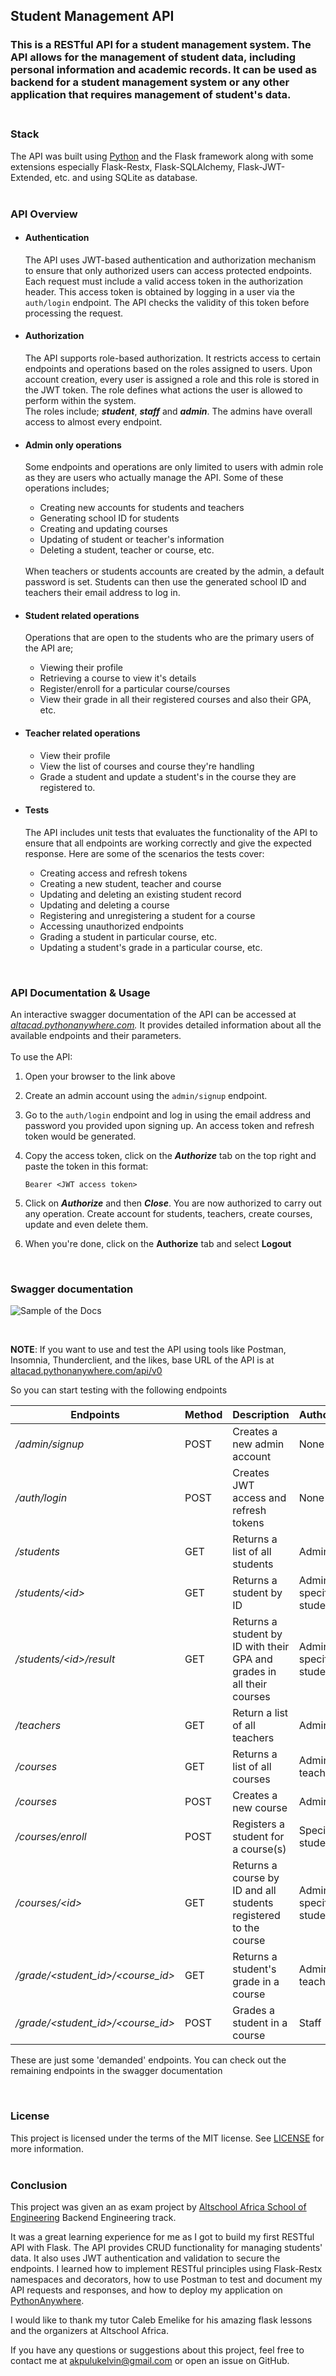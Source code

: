 ## Student Management API

### This is a RESTful API for a student management system. The API allows for the management of student data, including personal information and academic records. It can be used as backend for a student management system or any other application that requires management of student's data. <br> <br> 

### Stack
The API was built using [Python](https://python.org) and the Flask framework along with some extensions especially Flask-Restx, Flask-SQLAlchemy, Flask-JWT-Extended, etc. and using SQLite as database.
 <br> <br>
### API Overview <br>

<ul>

#### <li> Authentication </li>
The API uses JWT-based authentication and authorization mechanism to ensure that only authorized users can access protected endpoints. Each request must include a valid access token in the authorization header. This access token is obtained by logging in a user via the `auth/login` endpoint. The API checks the validity of this token before processing the request.


#### <li> Authorization </li>
The API supports role-based authorization. It restricts access to certain endpoints and operations based on the roles assigned to users. Upon account creation, every user is assigned a role and this role is stored in the JWT token. The role defines what actions the user is allowed to perform within the system.   
The roles include; _**student**_, **_staff_** and **_admin_**.
The admins have overall access to almost every endpoint.

#### <li> Admin only operations </li>
Some endpoints and operations are only limited to users with admin role as they are users who actually manage the API.  Some of these operations includes;
<ul>
  <li> Creating new accounts for students and teachers </li>
  <li> Generating school ID for students </li>
  <li> Creating and updating courses </li>
  <li> Updating of student or teacher's information </li>
  <li> Deleting a student, teacher or course, etc. </li>
</ul>

<br>
When teachers or students accounts are created by the admin, a default password is set. Students can then use the generated school ID and teachers their email address to log in.


#### <li> Student related operations </li>
Operations that are open to the students who are the primary users of the API are;
<ul>
    <li> Viewing their profile  </li>
    <li> Retrieving a course to view it's details</li>
    <li> Register/enroll for a particular course/courses </li>
    <li> View their grade in all their registered courses and also their GPA, etc. </li>
</ul>

#### <li> Teacher related operations </li>
<ul>
  <li> View their profile </li>
    <li> View the list of courses and course they're handling </li>
  <li> Grade a student and update a student's in the course they are registered to. </li>
</ul>

#### <li> Tests </li>
The API includes unit tests that evaluates the functionality of the API to ensure that all endpoints are working correctly and give the expected response. Here are some of the scenarios the tests cover:
<ul>
<li> Creating access and refresh tokens </li>
<li> Creating a new student, teacher and course </li>
<li> Updating and deleting an existing student record </li>
<li> Updating and deleting a course </li>
<li> Registering and unregistering a student for a course </li>
<li> Accessing unauthorized endpoints </li>
<li> Grading a student in particular course, etc.</li>
<li> Updating a student's grade in a particular course, etc.</li>
</ul>
</ul>
<br>  

### API Documentation & Usage
An interactive swagger documentation of the API can be accessed at _[altacad.pythonanywhere.com](https://altacad.pythonanywhere.com)._ It provides detailed information about all the available endpoints and their parameters. <br> <br>
To use the API:
1. Open your browser to the link above
2. Create an admin account using the `admin/signup` endpoint.
3. Go to the `auth/login` endpoint and log in using the email address and password you provided upon signing up. An access token and refresh token would be generated.
4. Copy the access token, click on the **_Authorize_** tab on the top right and paste the token in this format:
    
      ```
      Bearer <JWT access token>
      ```
5. Click on **_Authorize_** and then **_Close_**. You are now authorized to carry out any operation. Create account for students, teachers, create courses, update and even delete them. 
6. When you're done, click on the **__Authorize__** tab and select **__Logout__**

<br>

### Swagger documentation

 ![Sample of the Docs](./images/Screenshot_20230318-175701.jpg)

<br>

**NOTE**: 
If you want to use and test the API using tools like Postman, Insomnia, Thunderclient, and the likes, base URL of the API is at [altacad.pythonanywhere.com/api/v0](https://altacad.pythonanywhere.com/api/v0/)

So you can start testing with the following endpoints

| Endpoints                         | Method | Description                                                            | Authorization             |
|-----------------------------------|--------|------------------------------------------------------------------------|---------------------------|
| _/admin/signup_                   | POST   | Creates a new admin account                                            | None                      |
| _/auth/login_                     | POST   | Creates JWT access and refresh tokens                                  | None                      |
| _/students_                       | GET    | Returns a list of all students                                         | Admin                     |
| _/students/\<id>_                 | GET    | Returns a student by ID                                                | Admin or specific student |
| _/students/\<id>/result_          | GET    | Returns a student by ID with their GPA and grades in all their courses | Admin or specific student |
 | _/teachers_                       | GET    | Return a list of all teachers                                          | Admin                     |
| _/courses_                        | GET    | Returns a list of all courses                                          | Admin or teacher          |
  | _/courses_                        | POST   | Creates a new course                                                   | Admin                     |
| _/courses/enroll_                 | POST   | Registers a student for a course(s)                                    | Specific student          |
| _/courses/\<id>_                  | GET    | Returns a course by ID and all students registered to the course       | Admin or specific student |
| _/grade/<student_id>/<course_id>_ | GET    | Returns a student's grade in a course                                  | Admin or teacher          |
| _/grade/<student_id>/<course_id>_ | POST   | Grades a student in a course                                           | Staff                     |

These are just some 'demanded' endpoints. You can check out the remaining endpoints in the swagger documentation

<br> 

### License

This project is licensed under the terms of the MIT license. See [LICENSE](LICENSE) for more information. <br> <br>

### Conclusion 

This project was given an as exam project by [Altschool Africa School of 
Engineering](https://altschoolafrica.com/schools/engineering) Backend Engineering track.

It was a great learning experience for me as I got to build my first RESTful API with Flask. The API provides CRUD functionality for managing students' data. It also uses JWT authentication and validation to secure the endpoints. I learned how to implement RESTful principles using Flask-Restx namespaces and decorators, how to use Postman to test and document my API requests and responses, and how to deploy my application on [PythonAnywhere](https://pythonanywhere.com).

I would like to thank my tutor Caleb Emelike for his amazing flask lessons and the organizers at Altschool Africa. 

If you have any questions or suggestions about this project, feel free to contact me at [akpulukelvin@gmail.com](mailto:akpulukelvin@gmail.com) or open an issue on GitHub.
